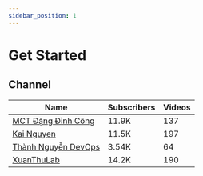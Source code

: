 ```yaml
---
sidebar_position: 1
---
```


# Get Started

## Channel

| Name                                                                 | Subscribers | Videos |
|----------------------------------------------------------------------|-------------|--------|
| [MCT Đặng Đình Công](https://www.youtube.com/@mctcongdd)             | 11.9K       | 137    |
| [Kai Nguyen](https://www.youtube.com/@KaiNguyen2020)                 | 11.5K       | 197    |
| [Thành Nguyễn DevOps](https://www.youtube.com/@thanhnguyen11/videos) | 3.54K       | 64     |
| [XuanThuLab](https://www.youtube.com/@XuanThuLab)                    | 14.2K       | 190    |